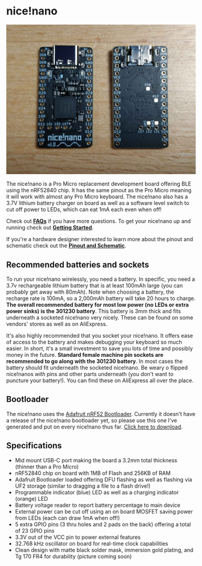 # nice!nano

![nice!nano](../_images/nicenano.jpg)

The nice!nano is a Pro Micro replacement development board offering BLE using the nRF52840 chip. It has the same pinout as the Pro Micro meaning it will work with almost any Pro Micro keyboard. The nice!nano also has a 3.7V lithium battery charger on board as well as a software level switch to cut off power to LEDs, which can eat 1mA each even when off!

Check out [**FAQs**](/nice!nano/faq) if you have more questions. To get your nice!nano up and running check out [**Getting Started**](nice!nano/getting_started).

If you're a hardware designer interested to learn more about the pinout and schematic check out the [**Pinout and Schematic**](nice!nano/pinout_schematic).

## Recommended batteries and sockets

To run your nice!nano wirelessly, you need a battery. In specific, you need a 3.7v rechargeable lithium battery that is at least 100mAh large (you can probably get away with 80mAh). Note when choosing a battery, the recharge rate is 100mA, so a 2,000mAh battery will take 20 hours to charge. **The overall recommended battery for most low power (no LEDs or extra power sinks) is the 301230 battery**. This battery is 3mm thick and fits underneath a socketed nice!nano very nicely. These can be found on some vendors' stores as well as on AliExpress.

It's also highly recommended that you socket your nice!nano. It offers ease of access to the battery and makes debugging your keyboard so much easier. In short, it's a small investment to save you lots of time and possibly money in the future. **Standard female machine pin sockets are recommended to go along with the 301230 battery**. In most cases the battery should fit underneath the socketed nice!nano. Be weary o flipped nice!nanos _with_ pins and other parts underneath (you don't want to puncture your battery!). You can find these on AliExpress all over the place.

## Bootloader

The nice!nano uses the [Adafruit nRF52 Bootloader](https://github.com/adafruit/Adafruit_nRF52_Bootloader). Currently it doesn't have a release of the nice!nano bootloader yet, so please use this one I've generated and put on every nice!nano thus far. [Click here to download](//docs.nicekeyboards.com/assets/nicenano_bootloader_v1.hex).

## Specifications

- Mid mount USB-C port making the board a 3.2mm total thickness (thinner than a Pro Micro)
- nRF52840 chip on board with 1MB of Flash and 256KB of RAM
- Adafruit Bootloader loaded offering DFU flashing as well as flashing via UF2 storage (similar to dragging a file to a flash drive!)
- Programmable indicator (blue) LED as well as a charging indicator (orange) LED
- Battery voltage reader to report battery percentage to main device
- External power can be cut off using an on board MOSFET saving power from LEDs (each can draw 1mA when off!)
- 5 extra GPIO pins (3 thru holes and 2 pads on the back) offering a total of 23 GPIO pins
- 3.3V out of the VCC pin to power external features
- 32.768 kHz oscillator on board for real-time clock capabilities
- Clean design with matte black solder mask, immersion gold plating, and Tg 170 FR4 for durability (picture coming soon)
